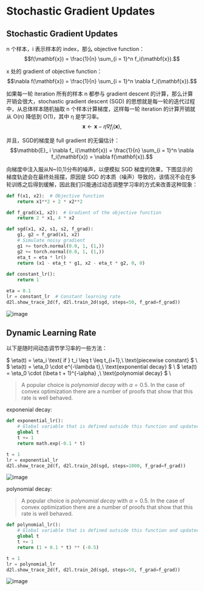 # Stochastic Gradient Updates

##  Stochastic Gradient Updates
n 个样本，i 表示样本的 index，那么 objective function：
$$f(\mathbf{x}) = \frac{1}{n} \sum_{i = 1}^n f_i(\mathbf{x}).$$

x 处的 gradient of objective function：  
$$\nabla f(\mathbf{x}) = \frac{1}{n} \sum_{i = 1}^n \nabla f_i(\mathbf{x}).$$

如果每一轮 iteration 所有的样本 n 都参与 gradient descent 的计算，那么计算开销会很大，stochastic gradient descent (SGD) 的思想就是每一轮的迭代过程中，从总体样本随机抽取 n 个样本计算梯度，这样每一轮 iteration 的计算开销就从 O(n) 降低到 O(1)，其中 η 是学习率。
$$\mathbf{x} \leftarrow \mathbf{x} - \eta \nabla f_i(\mathbf{x}),$$

并且，SGD的梯度是 full gradient 的无偏估计：
$$\mathbb{E}_ i \nabla f_ i(\mathbf{x}) = \frac{1}{n} \sum_{i = 1}^n \nabla f_i(\mathbf{x}) = \nabla f(\mathbf{x}).$$

向梯度中注入服从N~(0,1)分布的噪声，以便模拟 SGD 梯度的效果，下图显示的梯度轨迹会在最终处摇摆，原因是 SGD 的本质（噪声）导致的，该情况不会在多轮训练之后得到缓解，因此我们只能通过动态调整学习率的方式来改善这种现象：  

```python
def f(x1, x2):  # Objective function
    return x1**2 + 2 * x2**2

def f_grad(x1, x2):  # Gradient of the objective function
    return 2 * x1, 4 * x2

def sgd(x1, x2, s1, s2, f_grad):
    g1, g2 = f_grad(x1, x2)
    # Simulate noisy gradient
    g1 += torch.normal(0.0, 1, (1,))
    g2 += torch.normal(0.0, 1, (1,))
    eta_t = eta * lr()
    return (x1 - eta_t * g1, x2 - eta_t * g2, 0, 0)
    
def constant_lr():
    return 1

eta = 0.1
lr = constant_lr  # Constant learning rate
d2l.show_trace_2d(f, d2l.train_2d(sgd, steps=50, f_grad=f_grad))
```

![image](https://user-images.githubusercontent.com/44680953/144075815-1f46932b-901a-4c5d-87ea-7a28be09e09f.png)  

##  Dynamic Learning Rate

以下是随时间动态调节学习率的一些方法：   

$ \eta(t) = \eta_i \text{ if } t_i \leq t \leq t_{i+1},\ \text{piecewise constant} $ \\
$ \eta(t) = \eta_0 \cdot e^{-\lambda t},\ \text{exponential decay} $ \\
$ \eta(t) = \eta_0 \cdot (\beta t + 1)^{-\alpha} ,\ \text{polynomial decay} $ \\

>  A popular choice is *polynomial decay* with $\alpha = 0.5$. In the case of convex optimization there are a number of proofs that show that this rate is well behaved. 

exponenial decay:  
```python
def exponential_lr():
    # Global variable that is defined outside this function and updated inside
    global t
    t += 1
    return math.exp(-0.1 * t)

t = 1
lr = exponential_lr
d2l.show_trace_2d(f, d2l.train_2d(sgd, steps=1000, f_grad=f_grad))
```
![image](https://user-images.githubusercontent.com/44680953/144076560-dd7d2284-0f96-455c-b6da-3edef8349730.png)  

polynomial decay:  
> A popular choice is *polynomial decay* with $\alpha = 0.5$. In the case of convex optimization there are a number of proofs that show that this rate is well behaved. 
```python
def polynomial_lr():
    # Global variable that is defined outside this function and updated inside
    global t
    t += 1
    return (1 + 0.1 * t) ** (-0.5)

t = 1
lr = polynomial_lr
d2l.show_trace_2d(f, d2l.train_2d(sgd, steps=50, f_grad=f_grad))
```
![image](https://user-images.githubusercontent.com/44680953/144077313-603dfb80-3566-4100-a683-9d5c40355ad9.png)  
